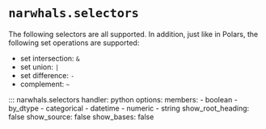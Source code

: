 # `narwhals.selectors`

The following selectors are all supported. In addition, just like in Polars, the following
set operations are supported:

- set intersection: `&`
- set union: `|`
- set difference: `-`
- complement: `~`

::: narwhals.selectors
    handler: python
    options:
      members:
        - boolean
        - by_dtype
        - categorical
        - datetime
        - numeric
        - string
      show_root_heading: false
      show_source: false
      show_bases: false
